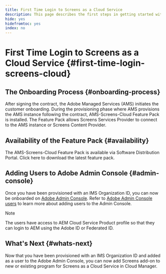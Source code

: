```yaml
---
title: First Time Login to Screens as a Cloud Service
description: This page describes the first steps in getting started with Screens as a Cloud Service.
hide: yes
hidefromtoc: yes
index: no
---
```


# First Time Login to Screens as a Cloud Service {#first-time-login-screens-cloud}


## The Onboarding Process {#onboarding-process}

After signing the contract, the Adobe Managed Services (AMS) initiates  the customer onboarding. During the provisioning phase where AMS provisions the AMS instance following the contract, AMS-Screens-Cloud Feature Pack is installed. The Feature Pack allows Screens Services Provider to connect to the AMS instance  or Screens Content Provider. 

## Availability of the Feature Pack {#availability}

The AMS-Screens-Cloud Feature Pack is available via Software Distribution Portal.
Click here to download the latest feature pack.

## Adding Users to Adobe Admin Console {#admin-console}

Once you have been provisioned with an IMS Organization ID, you can now be onboarded on [Adobe Admin Console](https://adminconsole.adobe.com/). Refer to [Adobe Admin Console users](https://helpx.adobe.com/enterprise/admin-guide.html/enterprise/using/users.ug.html) to learn more about adding users to the Admin Console.

   >[!NOTE]
   >The users have access to AEM Cloud Service Product profile so that they can login to AEM using the Adobe ID or Federated ID.


## What's Next {#whats-next}

Now that you have been provisioned with an IMS Organization ID and added as a user to the Adobe Admin Console, you can now add Screens add-on to new or existing program for Screens as a Cloud Service in Cloud Manager.